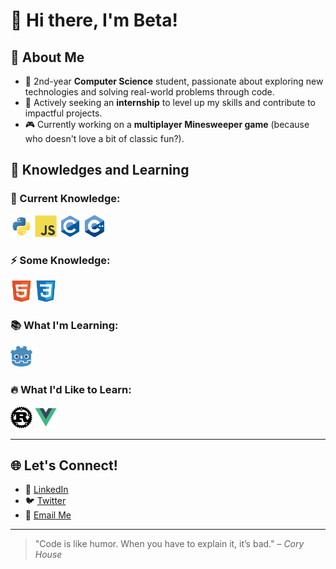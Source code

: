 # 👋 Hi there, I'm Beta!

## 🚀 About Me
- 🌱 2nd-year **Computer Science** student, passionate about exploring new technologies and solving real-world problems through code.
- 💼 Actively seeking an **internship** to level up my skills and contribute to impactful projects.
- 🎮 Currently working on a **multiplayer Minesweeper game** (because who doesn't love a bit of classic fun?).

## 📖 Knowledges and Learning
### 🌱 Current Knowledge:
<img src="https://github.com/devicons/devicon/blob/master/icons/python/python-original.svg" alt="Python" width="35" height="35">
<img src="https://github.com/devicons/devicon/blob/master/icons/javascript/javascript-original.svg" alt="JavaScript" width="35" height="35">
<img src="https://github.com/devicons/devicon/blob/master/icons/c/c-original.svg" alt="C" width="35" height="35">
<img src="https://github.com/devicons/devicon/blob/master/icons/cplusplus/cplusplus-original.svg" alt="C++" width="35" height="35">

### ⚡ Some Knowledge:
<img src="https://github.com/devicons/devicon/blob/master/icons/html5/html5-original.svg" alt="HTML5" width="35" height="35">
<img src="https://github.com/devicons/devicon/blob/master/icons/css3/css3-original.svg" alt="CSS3" width="35" height="35">

### 📚 What I'm Learning:
<img src="https://github.com/devicons/devicon/blob/master/icons/godot/godot-original.svg" alt="Godot" width="35" height="35">

### 🔥 What I'd Like to Learn:
<img src="https://github.com/devicons/devicon/blob/master/icons/rust/rust-original.svg" alt="Rust" width="35" height="35">
<img src="https://github.com/devicons/devicon/blob/master/icons/vuejs/vuejs-original.svg" alt="VueJS" width="35" height="35">

---

## 🌐 Let's Connect!
- 💼 [LinkedIn](https://linkedin.com/in/louis-drouhin)
- 🐦 [Twitter](https://x.com/BetaLouisD)
- 📧 [Email Me](mailto:louis.drouhin@proton.me)

---

> "Code is like humor. When you have to explain it, it’s bad." – _Cory House_
